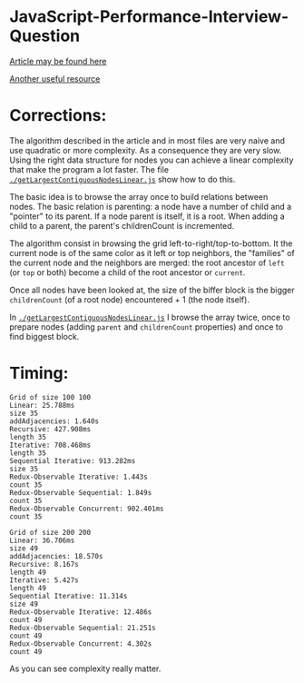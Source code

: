 # JavaScript-Performance-Interview-Question

[Article may be found here](https://medium.freecodecamp.org/bet-you-cant-solve-this-google-interview-question-4a6e5a4dc8ee)

[Another useful resource](https://en.wikipedia.org/wiki/Depth-first_search)

# Corrections:
The algorithm described in the article and in most files are very naive and use quadratic or more complexity. As a consequence they are very slow.
Using the right data structure for nodes you can achieve a linear complexity that make the program a lot faster.
The file [`./getLargestContiguousNodesLinear.js`](./getLargestContiguousNodesLinear.js) show how to do this.

The basic idea is to browse the array once to build relations between nodes.
The basic relation is parenting: a node have a number of child and a "pointer" to its parent.
If a node parent is itself, it is a root.
When adding a child to a parent, the parent's childrenCount is incremented.

The algorithm consist in browsing the grid left-to-right/top-to-bottom.
It the current node is of the same color as it left or top neighbors, the
"families" of the current node and the neighbors are merged: the root ancestor of `left` (or `top` or both) become a child of the root ancestor or `current`.

Once all nodes have been looked at, the size of the biffer block is the bigger `childrenCount` (of a root node) encountered + 1 (the node itself).

In [`./getLargestContiguousNodesLinear.js`](./getLargestContiguousNodesLinear.js) I browse the array twice, once to prepare nodes (adding `parent` and `childrenCount` properties) and once to find biggest block.

# Timing:
```
Grid of size 100 100
Linear: 25.788ms
size 35
addAdjacencies: 1.640s
Recursive: 427.908ms
length 35
Iterative: 708.468ms
length 35
Sequential Iterative: 913.282ms
size 35
Redux-Observable Iterative: 1.443s
count 35
Redux-Observable Sequential: 1.849s
count 35
Redux-Observable Concurrent: 902.401ms
count 35
```

```
Grid of size 200 200
Linear: 36.706ms
size 49
addAdjacencies: 18.570s
Recursive: 8.167s
length 49
Iterative: 5.427s
length 49
Sequential Iterative: 11.314s
size 49
Redux-Observable Iterative: 12.486s
count 49
Redux-Observable Sequential: 21.251s
count 49
Redux-Observable Concurrent: 4.302s
count 49
```

As you can see complexity really matter.
